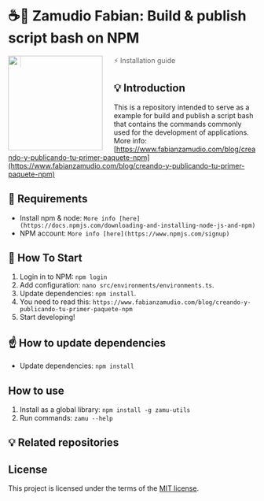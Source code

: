 # ☕🚀 Zamudio Fabian: Build & publish script bash on NPM

<img src="https://cdn.worldvectorlogo.com/logos/npm-2.svg" align="left" width="192px" height="192px"/>
<img align="left" width="0" height="192px" hspace="10"/>

> ⚡ Installation guide

## 💡 Introduction

This is a repository intended to serve as a example for build and publish a script bash that contains the commands commonly used for the development of applications. More info: [https://www.fabianzamudio.com/blog/creando-y-publicando-tu-primer-paquete-npm](https://www.fabianzamudio.com/blog/creando-y-publicando-tu-primer-paquete-npm)

## 🧱 Requirements

-   Install npm & node: `More info [here](https://docs.npmjs.com/downloading-and-installing-node-js-and-npm)`
-   NPM account: `More info [here](https://www.npmjs.com/signup)`

## 🏁 How To Start

1. Login in to NPM: `npm login`
2. Add configuration: `nano src/environments/environments.ts`.
3. Update dependencies: `npm install`.
4. You need to read this: `https://www.fabianzamudio.com/blog/creando-y-publicando-tu-primer-paquete-npm`
5. Start developing!

## ☝️ How to update dependencies

-   Update dependencies: `npm install`

## How to use

1. Install as a global library: `npm install -g zamu-utils`
2. Run commands: `zamu --help`

## 💡 Related repositories

## License

This project is licensed under the terms of the
[MIT license](/LICENSE).
